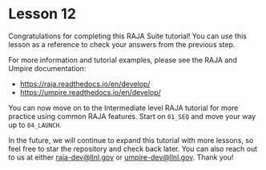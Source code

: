# Lesson 12

Congratulations for completing this RAJA Suite tutorial! You can use this lesson
as a reference to check your answers from the previous step.

For more information and tutorial examples, please see the RAJA and Umpire documentation:

- https://raja.readthedocs.io/en/develop/ 
- https://umpire.readthedocs.io/en/develop/

You can now move on to the Intermediate level RAJA tutorial for more practice
using common RAJA features. Start on `01_SEQ` and move your way up to `04_LAUNCH`.

In the future, we will continue to expand this tutorial with more lessons, so
feel free to star the repository and check back later. You can also reach out to
us at either raja-dev@llnl.gov or umpire-dev@llnl.gov. Thank you!
